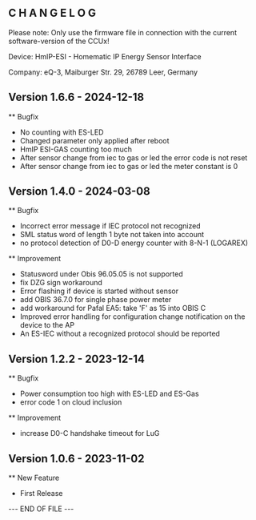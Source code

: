 ﻿C H A N G E L O G
-----------------

Please note: Only use the firmware file in connection with the current software-version of the CCUx!

Device:      HmIP-ESI - Homematic IP Energy Sensor Interface

Company:     eQ-3, Maiburger Str. 29, 26789 Leer, Germany



Version 1.6.6 - 2024-12-18
--------------------------------------------------------------

** Bugfix
   * No counting with ES-LED
   * Changed parameter only applied after reboot
   * HmIP ESI-GAS counting too much
   * After sensor change from iec to gas or led the error code is not reset
   * After sensor change from iec to gas or led the meter constant is 0



Version 1.4.0 - 2024-03-08
--------------------------------------------------------------

** Bugfix
   * Incorrect error message if IEC protocol not recognized
   * SML status word of length 1 byte not taken into account
   * no protocol detection of D0-D energy counter with 8-N-1 (LOGAREX)

** Improvement
   * Statusword under Obis 96.05.05 is not supported
   * fix DZG sign workaround
   * Error flashing if device is started without sensor
   * add OBIS 36.7.0 for single phase power meter
   * add workaround for Pafal EA5: take 'F' as 15 into OBIS C
   * Improved error handling for configuration change notification on the device to the AP
   * An ES-IEC without a recognized protocol should be reported



Version 1.2.2 - 2023-12-14
--------------------------------------------------------------

** Bugfix
   * Power consumption too high with ES-LED and ES-Gas
   * error code 1 on cloud inclusion

** Improvement
   * increase D0-C handshake timeout for LuG



Version 1.0.6 - 2023-11-02
--------------------------------------------------------------

** New Feature
   * First Release



--- END OF FILE ---
